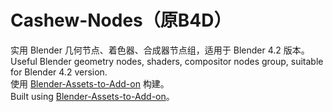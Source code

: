 # Cashew-Nodes（原B4D）
实用 Blender 几何节点、着色器、合成器节点组，适用于 Blender 4.2 版本。  
Useful Blender geometry nodes, shaders, compositor nodes group, suitable for Blender 4.2 version.  
使用 [Blender-Assets-to-Add-on](https://github.com/CashewTeam/Blender-Assets-to-Add-on) 构建。  
Built using [Blender-Assets-to-Add-on](https://github.com/CashewTeam/Blender-Assets-to-Add-on)。
